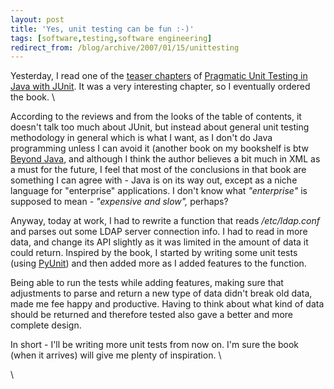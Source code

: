 ```yaml
---
layout: post
title: 'Yes, unit testing can be fun :-)'
tags: [software,testing,software engineering]
redirect_from: /blog/archive/2007/01/15/unittesting
---
```


Yesterday, I read one of the [teaser
chapters](http://www.pragmaticprogrammer.com/starter_kit/utj/whatis.pdf)
of [Pragmatic Unit Testing in Java with
JUnit](http://www.pragmaticprogrammer.com/starter_kit/utj/index.html).
It was a very interesting chapter, so I eventually ordered the book. \

According to the reviews and from the looks of the table of contents, it
doesn't talk too much about JUnit, but instead about general unit
testing methodology in general which is what I want, as I don't do Java
programming unless I can avoid it (another book on my bookshelf is btw
[Beyond Java](http://www.oreilly.com/catalog/beyondjava/), and although
I think the author believes a bit much in XML as a must for the future,
I feel that most of the conclusions in that book are something I can
agree with - Java is on its way out, except as a niche language for
"enterprise" applications. I don't know what *"enterprise"* is supposed
to mean - *"expensive and slow",* perhaps?

Anyway, today at work, I had to rewrite a function that reads
*/etc/ldap.conf* and parses out some LDAP server connection info. I had
to read in more data, and change its API slightly as it was limited in
the amount of data it could return. Inspired by the book, I started by
writing some unit tests (using [PyUnit](http://pyunit.sf.net)) and then
added more as I added features to the function.

Being able to run the tests while adding features, making sure that
adjustments to parse and return a new type of data didn't break old
data, made me fee happy and productive. Having to think about what kind
of data should be returned and therefore tested also gave a better and
more complete design.

In short - I'll be writing more unit tests from now on. I'm sure the
book (when it arrives) will give me plenty of inspiration. \

\

[\
](http://www.pragmaticprogrammer.com/starter_kit/utj/index.html)

